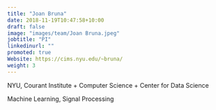 ```yaml
---
title: "Joan Bruna"
date: 2018-11-19T10:47:58+10:00
draft: false
image: "images/team/Joan Bruna.jpeg"
jobtitle: "PI"
linkedinurl: ""
promoted: true
Website: https://cims.nyu.edu/~bruna/
weight: 3
---
```


NYU, Courant Institute + Computer Science + Center for Data Science

Machine Learning, Signal Processing


